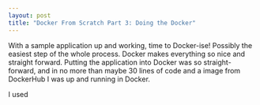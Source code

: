 ```yaml
---
layout: post
title: "Docker From Scratch Part 3: Doing the Docker"
---
```


With a sample application up and working, time to Docker-ise! Possibly the easiest step of the whole process. Docker makes everything so nice and straight forward. Putting the application into Docker was so straight-forward, and in no more than maybe 30 lines of code and a image from DockerHub I was up and running in Docker.

I used 